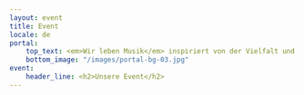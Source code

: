 ```yaml
---
layout: event
title: Event
locale: de
portal:
    top_text: <em>Wir leben Musik</em> inspiriert von der Vielfalt und den Möglichkeiten, in einer Weise, die sie einzigartig macht.
    bottom_image: "/images/portal-bg-03.jpg"
event:
    header_line: <h2>Unsere Event</h2>
---
```

